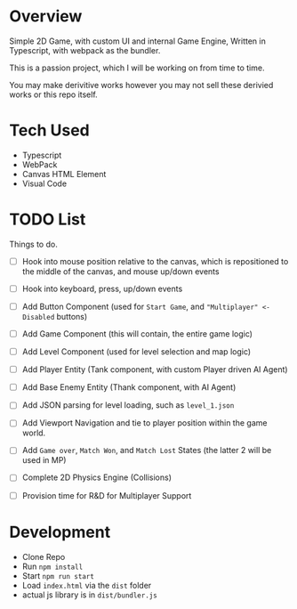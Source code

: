 # Overview

Simple 2D Game, with custom UI and internal Game Engine, Written in Typescript, with webpack as the bundler.

This is a passion project, which I will be working on from time to time.

You may make derivitive works however you may not sell these derivied works or this repo itself.


# Tech Used

- Typescript
- WebPack
- Canvas HTML Element
- Visual Code

# TODO List

Things to do.

- [ ] Hook into mouse position relative to the canvas, which is repositioned to the middle of the canvas, and mouse up/down events
- [ ] Hook into keyboard, press, up/down events
- [ ] Add Button Component (used for `Start Game`, and `"Multiplayer" <- Disabled` buttons)
- [ ] Add Game Component (this will contain, the entire game logic)
- [ ] Add Level Component (used for level selection and map logic)
- [ ] Add Player Entity (Tank component, with custom Player driven AI Agent)
- [ ] Add Base Enemy Entity (Thank component, with AI Agent)
- [ ] Add JSON parsing for level loading, such as `level_1.json`
- [ ] Add Viewport Navigation and tie to player position within the game world.
- [ ] Add `Game over`, `Match Won`, and `Match Lost` States (the latter 2 will be used in MP)
- [ ] Complete 2D Physics Engine (Collisions) 
- [ ] Provision time for R&D for Multiplayer Support


# Development

- Clone Repo
- Run `npm install`
- Start `npm run start`
- Load `index.html` via the `dist` folder
- actual js library is in `dist/bundler.js`